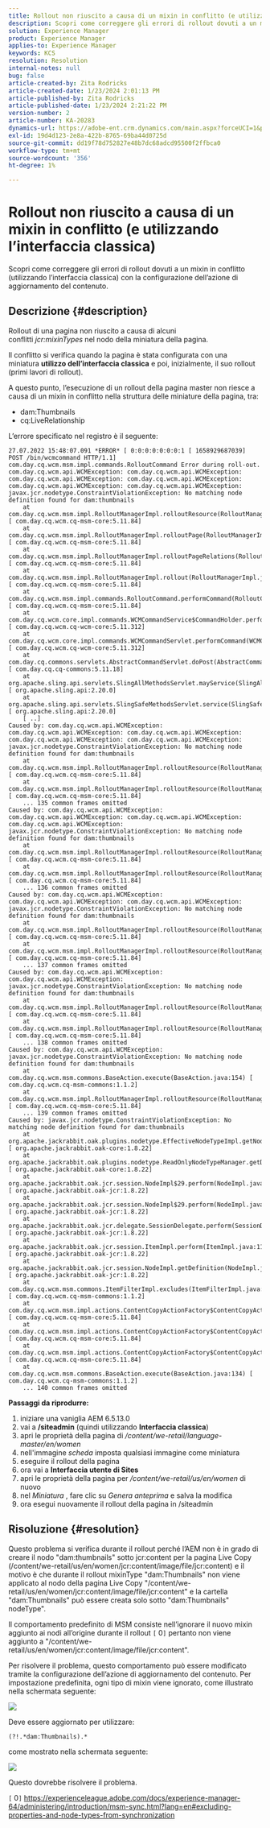 ```yaml
---
title: Rollout non riuscito a causa di un mixin in conflitto (e utilizzando l’interfaccia classica)
description: Scopri come correggere gli errori di rollout dovuti a un mixin in conflitto (utilizzando l’interfaccia classica)
solution: Experience Manager
product: Experience Manager
applies-to: Experience Manager
keywords: KCS
resolution: Resolution
internal-notes: null
bug: false
article-created-by: Zita Rodricks
article-created-date: 1/23/2024 2:01:13 PM
article-published-by: Zita Rodricks
article-published-date: 1/23/2024 2:21:22 PM
version-number: 2
article-number: KA-20283
dynamics-url: https://adobe-ent.crm.dynamics.com/main.aspx?forceUCI=1&pagetype=entityrecord&etn=knowledgearticle&id=13e33cd9-f7b9-ee11-a569-6045bd006b3d
exl-id: 19d4d123-2e8a-422b-8765-69ba44d0725d
source-git-commit: dd19f78d752827e48b7dc68adcd95500f2ffbca0
workflow-type: tm+mt
source-wordcount: '356'
ht-degree: 1%

---
```


# Rollout non riuscito a causa di un mixin in conflitto (e utilizzando l’interfaccia classica)


Scopri come correggere gli errori di rollout dovuti a un mixin in conflitto (utilizzando l’interfaccia classica) con la configurazione dell’azione di aggiornamento del contenuto.

## Descrizione {#description}


Rollout di una pagina non riuscito a causa di alcuni conflitti *jcr:mixinTypes* nel nodo della miniatura della pagina.

Il conflitto si verifica quando la pagina è stata configurata con una miniatura <b>utilizzo dell’interfaccia classica</b> e poi, inizialmente, il suo rollout (primi lavori di rollout).

A questo punto, l’esecuzione di un rollout della pagina master non riesce a causa di un mixin in conflitto nella struttura delle miniature della pagina, tra:

- dam:Thumbnails
- cq:LiveRelationship


L’errore specificato nel registro è il seguente:


```
27.07.2022 15:48:07.091 *ERROR* [ 0:0:0:0:0:0:0:1 [ 1658929687039]  POST /bin/wcmcommand HTTP/1.1]  com.day.cq.wcm.msm.impl.commands.RolloutCommand Error during roll-out.
com.day.cq.wcm.api.WCMException: com.day.cq.wcm.api.WCMException: com.day.cq.wcm.api.WCMException: com.day.cq.wcm.api.WCMException: com.day.cq.wcm.api.WCMException: com.day.cq.wcm.api.WCMException: javax.jcr.nodetype.ConstraintViolationException: No matching node definition found for dam:thumbnails
    at com.day.cq.wcm.msm.impl.RolloutManagerImpl.rolloutResource(RolloutManagerImpl.java:824) [ com.day.cq.wcm.cq-msm-core:5.11.84] 
    at com.day.cq.wcm.msm.impl.RolloutManagerImpl.rolloutPage(RolloutManagerImpl.java:693) [ com.day.cq.wcm.cq-msm-core:5.11.84] 
    at com.day.cq.wcm.msm.impl.RolloutManagerImpl.rolloutPageRelations(RolloutManagerImpl.java:624) [ com.day.cq.wcm.cq-msm-core:5.11.84] 
    at com.day.cq.wcm.msm.impl.RolloutManagerImpl.rollout(RolloutManagerImpl.java:515) [ com.day.cq.wcm.cq-msm-core:5.11.84] 
    at com.day.cq.wcm.msm.impl.commands.RolloutCommand.performCommand(RolloutCommand.java:153) [ com.day.cq.wcm.cq-msm-core:5.11.84] 
    at com.day.cq.wcm.core.impl.commands.WCMCommandService$CommandHolder.performCommand(WCMCommandService.java:178) [ com.day.cq.wcm.cq-wcm-core:5.11.312] 
    at com.day.cq.wcm.core.impl.commands.WCMCommandServlet.performCommand(WCMCommandServlet.java:120) [ com.day.cq.wcm.cq-wcm-core:5.11.312] 
    at com.day.cq.commons.servlets.AbstractCommandServlet.doPost(AbstractCommandServlet.java:49) [ com.day.cq.cq-commons:5.11.18] 
    at org.apache.sling.api.servlets.SlingAllMethodsServlet.mayService(SlingAllMethodsServlet.java:146) [ org.apache.sling.api:2.20.0] 
    at org.apache.sling.api.servlets.SlingSafeMethodsServlet.service(SlingSafeMethodsServlet.java:342) [ org.apache.sling.api:2.20.0] 
    [ ..] 
Caused by: com.day.cq.wcm.api.WCMException: com.day.cq.wcm.api.WCMException: com.day.cq.wcm.api.WCMException: com.day.cq.wcm.api.WCMException: com.day.cq.wcm.api.WCMException: javax.jcr.nodetype.ConstraintViolationException: No matching node definition found for dam:thumbnails
    at com.day.cq.wcm.msm.impl.RolloutManagerImpl.rolloutResource(RolloutManagerImpl.java:824) [ com.day.cq.wcm.cq-msm-core:5.11.84] 
    at com.day.cq.wcm.msm.impl.RolloutManagerImpl.rolloutResource(RolloutManagerImpl.java:811) [ com.day.cq.wcm.cq-msm-core:5.11.84] 
    ... 135 common frames omitted
Caused by: com.day.cq.wcm.api.WCMException: com.day.cq.wcm.api.WCMException: com.day.cq.wcm.api.WCMException: com.day.cq.wcm.api.WCMException: javax.jcr.nodetype.ConstraintViolationException: No matching node definition found for dam:thumbnails
    at com.day.cq.wcm.msm.impl.RolloutManagerImpl.rolloutResource(RolloutManagerImpl.java:824) [ com.day.cq.wcm.cq-msm-core:5.11.84] 
    at com.day.cq.wcm.msm.impl.RolloutManagerImpl.rolloutResource(RolloutManagerImpl.java:811) [ com.day.cq.wcm.cq-msm-core:5.11.84] 
    ... 136 common frames omitted
Caused by: com.day.cq.wcm.api.WCMException: com.day.cq.wcm.api.WCMException: com.day.cq.wcm.api.WCMException: javax.jcr.nodetype.ConstraintViolationException: No matching node definition found for dam:thumbnails
    at com.day.cq.wcm.msm.impl.RolloutManagerImpl.rolloutResource(RolloutManagerImpl.java:824) [ com.day.cq.wcm.cq-msm-core:5.11.84] 
    at com.day.cq.wcm.msm.impl.RolloutManagerImpl.rolloutResource(RolloutManagerImpl.java:811) [ com.day.cq.wcm.cq-msm-core:5.11.84] 
    ... 137 common frames omitted
Caused by: com.day.cq.wcm.api.WCMException: com.day.cq.wcm.api.WCMException: javax.jcr.nodetype.ConstraintViolationException: No matching node definition found for dam:thumbnails
    at com.day.cq.wcm.msm.impl.RolloutManagerImpl.rolloutResource(RolloutManagerImpl.java:824) [ com.day.cq.wcm.cq-msm-core:5.11.84] 
    at com.day.cq.wcm.msm.impl.RolloutManagerImpl.rolloutResource(RolloutManagerImpl.java:811) [ com.day.cq.wcm.cq-msm-core:5.11.84] 
    ... 138 common frames omitted
Caused by: com.day.cq.wcm.api.WCMException: javax.jcr.nodetype.ConstraintViolationException: No matching node definition found for dam:thumbnails
    at com.day.cq.wcm.msm.commons.BaseAction.execute(BaseAction.java:154) [ com.day.cq.wcm.cq-msm-commons:1.1.2] 
    at com.day.cq.wcm.msm.impl.RolloutManagerImpl.rolloutResource(RolloutManagerImpl.java:790) [ com.day.cq.wcm.cq-msm-core:5.11.84] 
    ... 139 common frames omitted
Caused by: javax.jcr.nodetype.ConstraintViolationException: No matching node definition found for dam:thumbnails
    at org.apache.jackrabbit.oak.plugins.nodetype.EffectiveNodeTypeImpl.getNodeDefinition(EffectiveNodeTypeImpl.java:454) [ org.apache.jackrabbit.oak-core:1.8.22] 
    at org.apache.jackrabbit.oak.plugins.nodetype.ReadOnlyNodeTypeManager.getDefinition(ReadOnlyNodeTypeManager.java:396) [ org.apache.jackrabbit.oak-core:1.8.22] 
    at org.apache.jackrabbit.oak.jcr.session.NodeImpl$29.perform(NodeImpl.java:1031) [ org.apache.jackrabbit.oak-jcr:1.8.22] 
    at org.apache.jackrabbit.oak.jcr.session.NodeImpl$29.perform(NodeImpl.java:1023) [ org.apache.jackrabbit.oak-jcr:1.8.22] 
    at org.apache.jackrabbit.oak.jcr.delegate.SessionDelegate.perform(SessionDelegate.java:207) [ org.apache.jackrabbit.oak-jcr:1.8.22] 
    at org.apache.jackrabbit.oak.jcr.session.ItemImpl.perform(ItemImpl.java:112) [ org.apache.jackrabbit.oak-jcr:1.8.22] 
    at org.apache.jackrabbit.oak.jcr.session.NodeImpl.getDefinition(NodeImpl.java:1023) [ org.apache.jackrabbit.oak-jcr:1.8.22] 
    at com.day.cq.wcm.msm.commons.ItemFilterImpl.excludes(ItemFilterImpl.java:91) [ com.day.cq.wcm.cq-msm-commons:1.1.2] 
    at com.day.cq.wcm.msm.impl.actions.ContentCopyActionFactory$ContentCopyAction.applyFilters(ContentCopyActionFactory.java:293) [ com.day.cq.wcm.cq-msm-core:5.11.84] 
    at com.day.cq.wcm.msm.impl.actions.ContentCopyActionFactory$ContentCopyAction.createCopy(ContentCopyActionFactory.java:245) [ com.day.cq.wcm.cq-msm-core:5.11.84] 
    at com.day.cq.wcm.msm.impl.actions.ContentCopyActionFactory$ContentCopyAction.doExecute(ContentCopyActionFactory.java:208) [ com.day.cq.wcm.cq-msm-core:5.11.84] 
    at com.day.cq.wcm.msm.commons.BaseAction.execute(BaseAction.java:134) [ com.day.cq.wcm.cq-msm-commons:1.1.2] 
    ... 140 common frames omitted
```


<b>Passaggi da riprodurre:</b>

1. iniziare una vaniglia AEM 6.5.13.0
2. vai a <b>/siteadmin</b> (quindi utilizzando <b>Interfaccia classica</b>)
3. apri le proprietà della pagina di */content/we-retail/language-master/en/women*
4. nell&#39;immagine *scheda* imposta qualsiasi immagine come miniatura
5. eseguire il rollout della pagina
6. ora vai a <b>Interfaccia utente di Sites</b>
7. apri le proprietà della pagina per */content/we-retail/us/en/women* di nuovo
8. nel *Miniatura* , fare clic su *Genera anteprima* e salva la modifica
9. ora esegui nuovamente il rollout della pagina in /siteadmin



## Risoluzione {#resolution}


Questo problema si verifica durante il rollout perché l’AEM non è in grado di creare il nodo &quot;dam:thumbnails&quot; sotto jcr:content per la pagina Live Copy (/content/we-retail/us/en/women/jcr:content/image/file/jcr:content) e il motivo è che durante il rollout mixinType &quot;dam:Thumbnails&quot; non viene applicato al nodo della pagina Live Copy &quot;/content/we-retail/us/en/women/jcr:content/image/file/jcr:content&quot; e la cartella &quot;dam:Thumbnails&quot; può essere creata solo sotto &quot;dam:Thumbnails&quot; nodeType&quot;.

Il comportamento predefinito di MSM consiste nell’ignorare il nuovo mixin aggiunto ai nodi all’origine durante il rollout `[` 0`]`  pertanto non viene aggiunto a &quot;/content/we-retail/us/en/women/jcr:content/image/file/jcr:content&quot;.

Per risolvere il problema, questo comportamento può essere modificato tramite la configurazione dell’azione di aggiornamento del contenuto.
Per impostazione predefinita, ogni tipo di mixin viene ignorato, come illustrato nella schermata seguente:

![](assets/6e22f175-e313-ed11-b83d-002248086a27.png)

Deve essere aggiornato per utilizzare:


```
(?!.*dam:Thumbnails).*
```


come mostrato nella schermata seguente:

![](assets/4d5f7db7-e313-ed11-b83d-002248086a27.png)

Questo dovrebbe risolvere il problema.

`[` 0`]` https://experienceleague.adobe.com/docs/experience-manager-64/administering/introduction/msm-sync.html?lang=en#excluding-properties-and-node-types-from-synchronization
